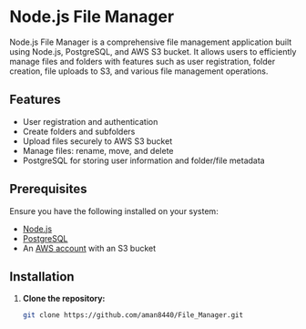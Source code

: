 # Node.js File Manager

Node.js File Manager is a comprehensive file management application built using Node.js, PostgreSQL, and AWS S3 bucket. It allows users to efficiently manage files and folders with features such as user registration, folder creation, file uploads to S3, and various file management operations.

## Features

- User registration and authentication
- Create folders and subfolders
- Upload files securely to AWS S3 bucket
- Manage files: rename, move, and delete
- PostgreSQL for storing user information and folder/file metadata

## Prerequisites

Ensure you have the following installed on your system:

- [Node.js](https://nodejs.org/)
- [PostgreSQL](https://www.postgresql.org/download/)
- An [AWS account](https://aws.amazon.com/) with an S3 bucket

## Installation

1. **Clone the repository:**

   ```bash
   git clone https://github.com/aman8440/File_Manager.git
   

